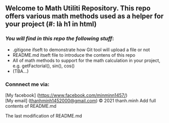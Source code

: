 ## Welcome to Math Utiliti Repository. This repo offers various math methods used as a helper for your project (#: là h1 in html)

### _You will find in this repo the following stuff_:

* .gitigone ifseft to demonstrate how Git tool will upload a file or not
* README.md itseft file to introduce the contens of this repo
* All of math methods to support for the math calculation in your project, e.g. getFactorial(), sin(), cos()
* (TBA...)

### Connnect me via:
[My facebook] (https://www.facebook.com/minminn1457/)  
[My email] (thanhminh1452000@gmail.com)
© 2021 thanh.minh
Add full contents of README.md

The last modification of README.md